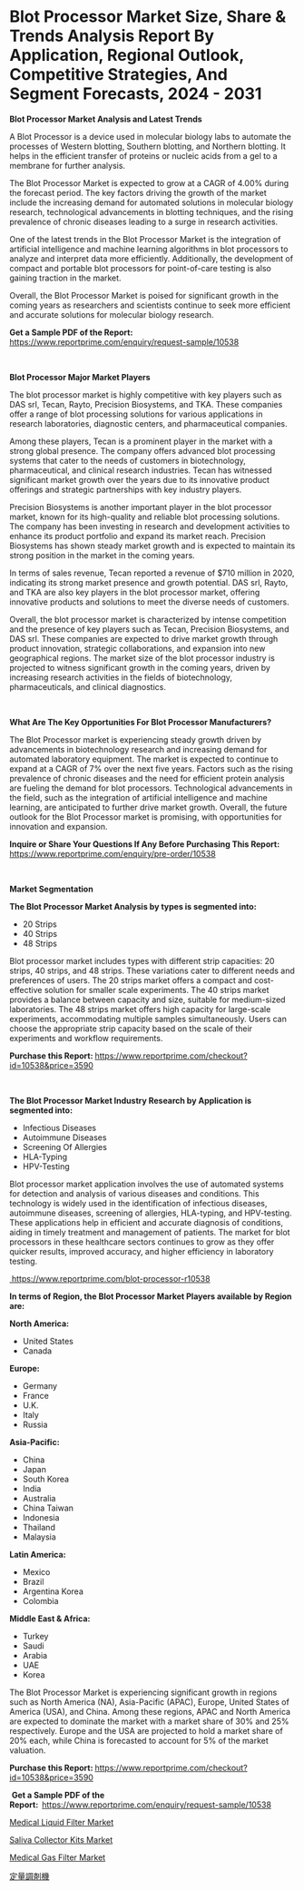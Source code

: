 <p><h1>Blot Processor Market Size, Share & Trends Analysis Report By Application, Regional Outlook, Competitive Strategies, And Segment Forecasts, 2024 - 2031</h1></p><p><strong>Blot Processor Market Analysis and Latest Trends</strong></p>
<p><p>A Blot Processor is a device used in molecular biology labs to automate the processes of Western blotting, Southern blotting, and Northern blotting. It helps in the efficient transfer of proteins or nucleic acids from a gel to a membrane for further analysis.</p><p>The Blot Processor Market is expected to grow at a CAGR of 4.00% during the forecast period. The key factors driving the growth of the market include the increasing demand for automated solutions in molecular biology research, technological advancements in blotting techniques, and the rising prevalence of chronic diseases leading to a surge in research activities.</p><p>One of the latest trends in the Blot Processor Market is the integration of artificial intelligence and machine learning algorithms in blot processors to analyze and interpret data more efficiently. Additionally, the development of compact and portable blot processors for point-of-care testing is also gaining traction in the market.</p><p>Overall, the Blot Processor Market is poised for significant growth in the coming years as researchers and scientists continue to seek more efficient and accurate solutions for molecular biology research.</p></p>
<p><strong>Get a Sample PDF of the Report:&nbsp;</strong> <a href="https://www.reportprime.com/enquiry/request-sample/10538">https://www.reportprime.com/enquiry/request-sample/10538</a></p>
<p>&nbsp;</p>
<p><strong>Blot Processor Major Market Players</strong></p>
<p><p>The blot processor market is highly competitive with key players such as DAS srl, Tecan, Rayto, Precision Biosystems, and TKA. These companies offer a range of blot processing solutions for various applications in research laboratories, diagnostic centers, and pharmaceutical companies.</p><p>Among these players, Tecan is a prominent player in the market with a strong global presence. The company offers advanced blot processing systems that cater to the needs of customers in biotechnology, pharmaceutical, and clinical research industries. Tecan has witnessed significant market growth over the years due to its innovative product offerings and strategic partnerships with key industry players.</p><p>Precision Biosystems is another important player in the blot processor market, known for its high-quality and reliable blot processing solutions. The company has been investing in research and development activities to enhance its product portfolio and expand its market reach. Precision Biosystems has shown steady market growth and is expected to maintain its strong position in the market in the coming years.</p><p>In terms of sales revenue, Tecan reported a revenue of $710 million in 2020, indicating its strong market presence and growth potential. DAS srl, Rayto, and TKA are also key players in the blot processor market, offering innovative products and solutions to meet the diverse needs of customers.</p><p>Overall, the blot processor market is characterized by intense competition and the presence of key players such as Tecan, Precision Biosystems, and DAS srl. These companies are expected to drive market growth through product innovation, strategic collaborations, and expansion into new geographical regions. The market size of the blot processor industry is projected to witness significant growth in the coming years, driven by increasing research activities in the fields of biotechnology, pharmaceuticals, and clinical diagnostics.</p></p>
<p>&nbsp;</p>
<p><strong>What Are The Key Opportunities For Blot Processor Manufacturers?</strong></p>
<p><p>The Blot Processor market is experiencing steady growth driven by advancements in biotechnology research and increasing demand for automated laboratory equipment. The market is expected to continue to expand at a CAGR of 7% over the next five years. Factors such as the rising prevalence of chronic diseases and the need for efficient protein analysis are fueling the demand for blot processors. Technological advancements in the field, such as the integration of artificial intelligence and machine learning, are anticipated to further drive market growth. Overall, the future outlook for the Blot Processor market is promising, with opportunities for innovation and expansion.</p></p>
<p><strong>Inquire or Share Your Questions If Any Before Purchasing This Report:</strong> <a href="https://www.reportprime.com/enquiry/pre-order/10538">https://www.reportprime.com/enquiry/pre-order/10538</a></p>
<p>&nbsp;</p>
<p><strong>Market Segmentation</strong></p>
<p><strong>The Blot Processor Market Analysis by types is segmented into:</strong></p>
<p><ul><li>20 Strips</li><li>40 Strips</li><li>48 Strips</li></ul></p>
<p><p>Blot processor market includes types with different strip capacities: 20 strips, 40 strips, and 48 strips. These variations cater to different needs and preferences of users. The 20 strips market offers a compact and cost-effective solution for smaller scale experiments. The 40 strips market provides a balance between capacity and size, suitable for medium-sized laboratories. The 48 strips market offers high capacity for large-scale experiments, accommodating multiple samples simultaneously. Users can choose the appropriate strip capacity based on the scale of their experiments and workflow requirements.</p></p>
<p><strong>Purchase this Report:&nbsp;</strong><a href="https://www.reportprime.com/checkout?id=10538&price=3590">https://www.reportprime.com/checkout?id=10538&price=3590</a></p>
<p>&nbsp;</p>
<p><strong>The Blot Processor Market Industry Research by Application is segmented into:</strong></p>
<p><ul><li>Infectious Diseases</li><li>Autoimmune Diseases</li><li>Screening Of Allergies</li><li>HLA-Typing</li><li>HPV-Testing</li></ul></p>
<p><p>Blot processor market application involves the use of automated systems for detection and analysis of various diseases and conditions. This technology is widely used in the identification of infectious diseases, autoimmune diseases, screening of allergies, HLA-typing, and HPV-testing. These applications help in efficient and accurate diagnosis of conditions, aiding in timely treatment and management of patients. The market for blot processors in these healthcare sectors continues to grow as they offer quicker results, improved accuracy, and higher efficiency in laboratory testing.</p></p>
<p><a href="https://www.reportprime.com/blot-processor-r10538">&nbsp;https://www.reportprime.com/blot-processor-r10538</a></p>
<p><strong>In terms of Region, the Blot Processor Market Players available by Region are:</strong></p>
<p>
    <p> <strong> North America: </strong>
        <ul>
            <li>United States</li>
            <li>Canada</li>
        </ul>
        </p> 
    <p> <strong> Europe: </strong>
        <ul>
            <li>Germany</li>
            <li>France</li>
            <li>U.K.</li>
            <li>Italy</li>
            <li>Russia</li>
        </ul>
        </p> 
    <p> <strong> Asia-Pacific: </strong>
        <ul>
            <li>China</li>
            <li>Japan</li>
            <li>South Korea</li>
            <li>India</li>
            <li>Australia</li>
            <li>China Taiwan</li>
            <li>Indonesia</li>
            <li>Thailand</li>
            <li>Malaysia</li>
        </ul>
        </p> 
    <p> <strong> Latin America: </strong>
        <ul>
            <li>Mexico</li>
            <li>Brazil</li>
            <li>Argentina Korea</li>
            <li>Colombia</li>
        </ul>
        </p> 
    <p> <strong> Middle East & Africa: </strong>
        <ul>
            <li>Turkey</li>
            <li>Saudi</li>
            <li>Arabia</li>
            <li>UAE</li>
            <li>Korea</li>
        </ul>
    </p>
    </p>
<p><p>The Blot Processor Market is experiencing significant growth in regions such as North America (NA), Asia-Pacific (APAC), Europe, United States of America (USA), and China. Among these regions, APAC and North America are expected to dominate the market with a market share of 30% and 25% respectively. Europe and the USA are projected to hold a market share of 20% each, while China is forecasted to account for 5% of the market valuation.</p></p>
<p><strong>Purchase this Report: </strong><a href="https://www.reportprime.com/checkout?id=10538&price=3590">https://www.reportprime.com/checkout?id=10538&price=3590</a></p>
<p>&nbsp;<strong>Get a Sample PDF of the Report:&nbsp;&nbsp;</strong><a href="https://www.reportprime.com/enquiry/request-sample/10538">https://www.reportprime.com/enquiry/request-sample/10538</a></p>
<p><strong></strong></p>
<p><p><a href="https://github.com/ajohirul8010/Market-Research-Report-List-1/blob/main/medical-liquid-filter-market.md">Medical Liquid Filter Market</a></p><p><a href="https://github.com/MaraKoelpin2023/Market-Research-Report-List-2/blob/main/saliva-collector-kits-market.md">Saliva Collector Kits Market</a></p><p><a href="https://github.com/goodweq44/Market-Research-Report-List-2/blob/main/medical-gas-filter-market.md">Medical Gas Filter Market</a></p><p><a href="https://github.com/SimeonBode1/Market-Research-Report-List-2/blob/main/500162886146.md">定量調剤機</a></p></p>